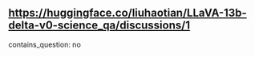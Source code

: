 ## https://huggingface.co/liuhaotian/LLaVA-13b-delta-v0-science_qa/discussions/1

contains_question: no